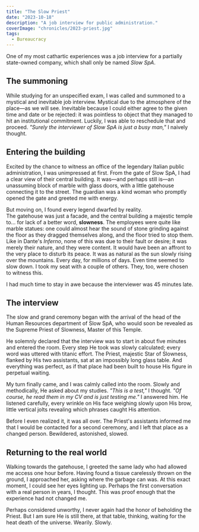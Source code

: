 ```yaml
---
title: "The Slow Priest"
date: "2023-10-18"
description: "A job interview for public administration."
coverImage: "chronicles/2023-priest.jpg"
tags:
  - Bureaucracy
---
```


One of my most cathartic experiences was a job interview for a partially state-owned company, which shall only be named _Slow SpA_.

## The summoning

While studying for an unspecified exam, I was called and summoned to a mystical and inevitable job interview. Mystical due to the atmosphere of the place—as we will see. Inevitable because I could either agree to the given time and date or be rejected: it was pointless to object that they managed to hit an institutional commitment. Luckily, I was able to reschedule that and proceed. _"Surely the interviewer of Slow SpA is just a busy man,"_ I naively thought.

## Entering the building

Excited by the chance to witness an office of the legendary Italian public administration, I was unimpressed at first. From the gate of Slow SpA, I had a clear view of their central building. It was—and perhaps still is—an unassuming block of marble with glass doors, with a little gatehouse connecting it to the street. The guardian was a kind woman who promptly opened the gate and greeted me with energy.

But moving on, I found every legend dwarfed by reality.  
The gatehouse was just a facade, and the central building a majestic temple to... for lack of a better word, **slowness**. The employees were quite like marble statues: one could almost hear the sound of stone grinding against the floor as they dragged themselves along, and the floor tried to stop them. Like in Dante's _Inferno_, none of this was due to their fault or desire; it was merely their nature, and they were content. It would have been an affront to the very place to disturb its peace. It was as natural as the sun slowly rising over the mountains. Every day, for millions of days. Even time seemed to slow down. I took my seat with a couple of others. They, too, were chosen to witness this.

I had much time to stay in awe because the interviewer was 45 minutes late.

## The interview

The slow and grand ceremony began with the arrival of the head of the Human Resources department of Slow SpA, who would soon be revealed as the Supreme Priest of Slowness, Master of this Temple.

He solemnly declared that the interview was to start in about five minutes and entered the room. Every step He took was slowly calculated; every word was uttered with titanic effort. The Priest, majestic Star of Slowness, flanked by His two assistants, sat at an impossibly long glass table. And everything was perfect, as if that place had been built to house His figure in perpetual waiting.

My turn finally came, and I was calmly called into the room. Slowly and methodically, He asked about my studies. _"This is a test,"_ I thought. _"Of course, he read them in my CV and is just testing me."_ I answered him. He listened carefully, every wrinkle on His face weighing slowly upon His brow, little vertical jolts revealing which phrases caught His attention.

Before I even realized it, it was all over. The Priest's assistants informed me that I would be contacted for a second ceremony, and I left that place as a changed person. Bewildered, astonished, slowed.

## Returning to the real world

Walking towards the gatehouse, I greeted the same lady who had allowed me access one hour before. Having found a tissue carelessly thrown on the ground, I approached her, asking where the garbage can was. At this exact moment, I could see her eyes lighting up. Perhaps the first conversation with a real person in years, I thought. This was proof enough that the experience had not changed me.

Perhaps considered unworthy, I never again had the honor of beholding the Priest. But I am sure He is still there, at that table, thinking, waiting for the heat death of the universe. Wearily. Slowly.
